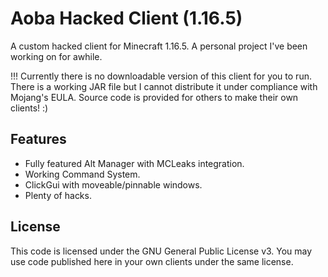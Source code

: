 # Aoba Hacked Client (1.16.5)
A custom hacked client for Minecraft 1.16.5. A personal project I've been working on for awhile.

!!! Currently there is no downloadable version of this client for you to run. There is a working JAR file but I cannot distribute it under compliance with Mojang's EULA. Source code is provided for others to make their own clients! :)

## Features
- Fully featured Alt Manager with MCLeaks integration.
- Working Command System.
- ClickGui with moveable/pinnable windows.
- Plenty of hacks.

## License
This code is licensed under the GNU General Public License v3. You may use code published here in your own clients under the same license.
